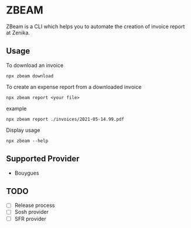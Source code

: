 # ZBEAM

ZBeam is a CLI which helps you to automate the creation of invoice report at Zenika.

## Usage

To download an invoice

```
npx zbeam download
```

To create an expense report from a downloaded invoice

```
npx zbeam report <your file>
```

example

```
npx zbeam report ./invoices/2021-05-14.99.pdf
```

Display usage

```
npx zbeam --help
```

## Supported Provider

- Bouygues

## TODO

- [ ] Release process
- [ ] Sosh provider
- [ ] SFR provider
